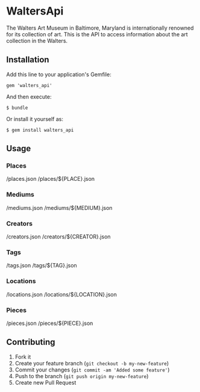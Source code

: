 # WaltersApi

The Walters Art Museum in Baltimore, Maryland is internationally renowned for its collection of art. This is the API to access information about the art collection in the Walters.

## Installation

Add this line to your application's Gemfile:

    gem 'walters_api'

And then execute:

    $ bundle

Or install it yourself as:

    $ gem install walters_api

## Usage

### Places
/places.json
/places/${PLACE}.json

### Mediums
/mediums.json
/mediums/${MEDIUM}.json

### Creators
/creators.json
/creators/${CREATOR}.json

### Tags
/tags.json
/tags/${TAG}.json

### Locations
/locations.json
/locations/${LOCATION}.json

### Pieces
/pieces.json
/pieces/${PIECE}.json

## Contributing

1. Fork it
2. Create your feature branch (`git checkout -b my-new-feature`)
3. Commit your changes (`git commit -am 'Added some feature'`)
4. Push to the branch (`git push origin my-new-feature`)
5. Create new Pull Request
